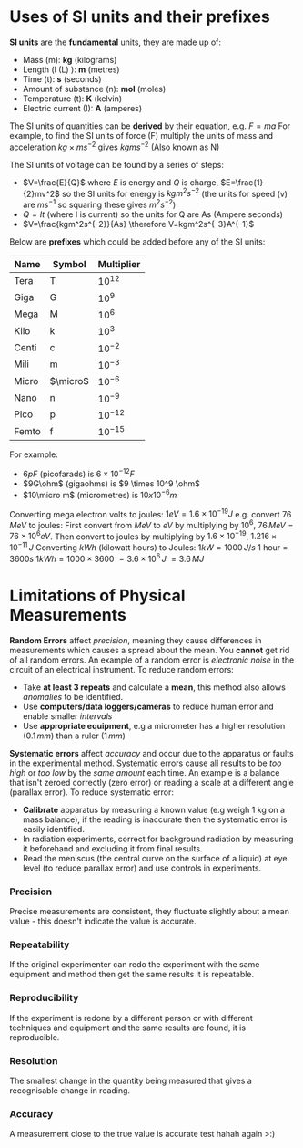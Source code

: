 # Uses of SI units and their prefixes
**SI units** are the **fundamental** units, they are made up of:
- Mass (m): **kg** (kilograms)
- Length (l (L) ): **m** (metres)
- Time (t): **s** (seconds)
- Amount of substance (n): **mol** (moles)
- Temperature (t): **K** (kelvin)
- Electric current (I): **A** (amperes)

The SI units of quantities can be **derived** by their equation, e.g. $F=ma$
For example, to find the SI units of force (F) multiply the units of mass and acceleration $kg\times ms^{-2}$ gives $kgms^{-2}$ (Also known as N)

The SI units of voltage can be found by a series of steps:
- $V=\frac{E}{Q}$ where $E$ is energy and $Q$ is charge, $E=\frac{1}{2}mv^2$ so the SI units for energy is $kgm^2s^{-2}$
  (the units for speed (v) are $ms^{-1}$ so squaring these gives $m^2s^{-2}$)
- $Q=It$ (where I is current) so the units for Q are As (Ampere seconds)
- $V=\frac{kgm^2s^{-2}}{As} \therefore V=kgm^2s^{-3}A^{-1}$  

Below are **prefixes** which could be added before any of the SI units:

| Name | Symbol | Multiplier |
| ------ | ------ | ---------- |
| Tera   | T       | $10^{12}$           |
| Giga   | G       | $10^{9}$           |
| Mega   | M       | $10^{6}$           |
| Kilo   | k       | $10^{3}$           |
| Centi  | c       | $10^{-2}$           |
| Mili   | m       | $10^{-3}$           |
| Micro  | $\micro$       | $10^{-6}$           |
| Nano   | n       | $10^{-9}$           |
| Pico   | p       | $10^{-12}$           |
| Femto  | f       | $10^{-15}$           |

For example: 
- $6pF$ (picofarads) is $6 \times 10^{-12}F$
- $9G\ohm$ (gigaohms) is $9 \times 10^9 \ohm$
- $10\micro m$ (micrometres) is $10 x 10^{-6}m$

Converting mega electron volts to joules:
$1eV = 1.6\times10^{-19}J$
	e.g. convert $76\, MeV$ to joules:
		First convert from $MeV$ to $eV$ by multiplying by $10^6$, $76 \, MeV = 76 \times 10^{6} eV$.
		Then convert to joules by multiplying by $1.6\times10^{-19}$,
		$1.216\times10^{-11} \, J$
Converting $kWh$ (kilowatt hours) to Joules:
$1kW = 1000\,J/s$    1 hour = $3600s$
	$1kWh = 1000\times3600$ 
				$= 3.6\times10^6\,J$
				$= 3.6\, MJ$

# Limitations of Physical Measurements

**Random Errors** affect *precision*, meaning they cause differences in measurements which causes a spread about the mean. You **cannot** get rid of all random errors. An example of a random error is *electronic noise* in the circuit of an electrical instrument.
To reduce random errors:
- Take **at least 3 repeats** and calculate a **mean**, this method also allows *anomalies* to be identified.
- Use **computers/data loggers/cameras** to reduce human error and enable smaller *intervals*
- Use **appropriate equipment**, e.g a micrometer has a higher resolution 
  ($0.1\,mm$) than a ruler ($1\,mm$)
  
**Systematic errors** affect *accuracy* and occur due to the apparatus or faults in the experimental method. Systematic errors cause all results to be *too high* or *too low* by the *same amount* each time.
An example is a balance that isn't zeroed correctly (zero error) or reading a scale at a different angle (parallax error).
To reduce systematic error:
- **Calibrate** apparatus by measuring a known value (e.g weigh 1 kg on a mass balance), if the reading is inaccurate then the systematic error is easily identified.
- In radiation experiments, correct for background radiation by measuring it beforehand and excluding it from final results.
- Read the meniscus (the central curve on the surface of a liquid) at eye level (to reduce parallax error) and use controls in experiments.
### Precision
Precise measurements are consistent, they fluctuate slightly about a mean value - this doesn't indicate the value is accurate.
### Repeatability
If the original experimenter can redo the experiment with the same equipment and method then get the same results it is repeatable.
### Reproducibility
If the experiment is redone by a different person or with different techniques and equipment and the same results are found, it is reproducible.
### Resolution
The smallest change in the quantity being measured that gives a recognisable change in reading.
### Accuracy
A measurement close to the true value is accurate
test hahah
again >:)



